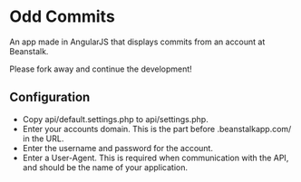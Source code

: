 # Odd Commits

An app made in AngularJS that displays commits from an account at Beanstalk.

Please fork away and continue the development!


## Configuration

* Copy api/default.settings.php to api/settings.php.
* Enter your accounts domain. This is the part before .beanstalkapp.com/ in the URL.
* Enter the username and password for the account.
* Enter a User-Agent. This is required when communication with the API, and should be the name of your application.
